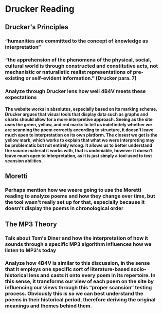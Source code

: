 # Drucker Reading
## Drucker's Principles
### “humanities are committed to the concept of knowledge as interpretation”
### “the apprehension of the phenomena of the physical, social, cultural world is through constructed and constitutive acts, not mechanistic or naturalistic realist representations of pre-existing or self-evident information.” (Drucker para. 7)
### Analyze through Drucker lens how well 4B4V meets these expectations
#### The website works in absolutes, especially based on its marking scheme.  Drucker argues that visual tools that display data such as graphs and charts should allow for a more interpretive approach.  Seeing as the site uses the green, yellow, and red marks to tell us indefinitely whether we are scanning the poem correctly according to structure, it doesn’t leave much open to interpretation on its own platform.  The closest we get is the yellow mark, which works to explain that what we were interpreting may be problematic but not entirely wrong.  It allows us to better understand the source material it works with, that is undeniable, however it doesn’t leave much open to interpretation, as it is just simply a tool used to test scansion abilities.

## Moretti
### Perhaps mention how we weere going to use the Moretti reading to analyze poems and how they change over time, but the tool wasn't really set up for that, especially because it doesn't display the poems in chronological order

## The MP3 Theory
### Talk about Tom's Diner and how the interpretation of how it sounds through a specific MP3 algorithm influences how we listen to MP3's today
### Analyze how 4B4V is similar to this discussion, in the sense that it employs one specific sort of literature-based socio-historical lens and casts it onto every poem in its repertoire.  In this sense, it transforms our view of each poem on the site by influencing our views through this “proper scansion” testing process.  Obviously this is so we can best understand the poems in their historical period, therefore deriving the original meanings and themes behind them.
